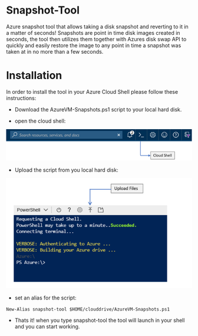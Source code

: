 # Snapshot-Tool
Azure snapshot tool that allows taking a disk snapshot and reverting to it in a matter of seconds!
Snapshots are point in time disk images created in seconds, the tool then utilizes them together with Azures disk swap API to quickly and easily restore the image to any point in time a snapshot was taken at in no more than a few seconds.

# Installation
In order to install the tool in your Azure Cloud Shell please follow these instructions:
- Download the AzureVM-Snapshots.ps1 script to your local hard disk.

- open the cloud shell:

![alt text](https://raw.githubusercontent.com/elad488/Snapshot-Tool/master/pics/Azure-Cloud-Shell-Initiate.png)

- Upload the script from you local hard disk:

![alt text](https://raw.githubusercontent.com/elad488/Snapshot-Tool/master/pics/Azure-Cloud-Shell-File-Upload.png)

- set an alias for the script:
```
New-Alias snapshot-tool $HOME/clouddrive/AzureVM-Snapshots.ps1
```

- Thats it! when you type snapshot-tool the tool will launch in your shell and you can start working.
